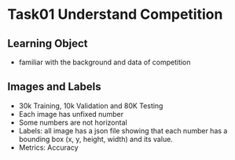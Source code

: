 # Task01 Understand Competition

## Learning Object
- familiar with the background and data of competition

## Images and Labels
- 30k Training, 10k Validation and 80K Testing
- Each image has unfixed number 
- Some numbers are not horizontal
- Labels: all image has a json file showing that each number has a bounding box (x, y, height, width) and its value.
- Metrics: Accuracy
  